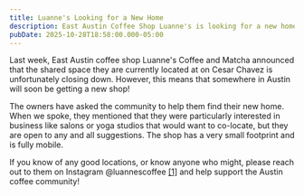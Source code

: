 ```yaml
---
title: Luanne's Looking for a New Home
description: East Austin Coffee Shop Luanne's is looking for a new home
pubDate: 2025-10-28T18:58:00.000-05:00
---
```


Last week, East Austin coffee shop Luanne's Coffee and Matcha announced that the shared space they are currently located at on Cesar Chavez is unfortunately closing down. However, this means that somewhere in Austin will soon be getting a new shop!

The owners have asked the community to help them find their new home. When we spoke, they mentioned that they were particularly interested in business like salons or yoga studios that would want to co-locate, but they are open to any and all suggestions. The shop has a very small footprint and is fully mobile.

If you know of any good locations, or know anyone who might, please reach out to them on Instagram @luannescoffee [[1]](https://www.instagram.com/luannescoffee/) and help support the Austin coffee community!
